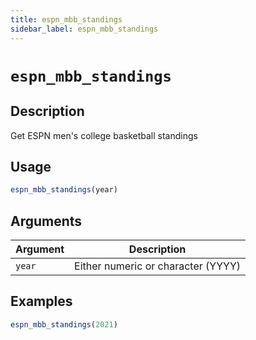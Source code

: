 ```yaml
---
title: espn_mbb_standings
sidebar_label: espn_mbb_standings
---
```

# `espn_mbb_standings`

## Description

Get ESPN men's college basketball standings

## Usage

```r
espn_mbb_standings(year)
```

## Arguments

Argument      |Description
------------- |----------------
`year`     |     Either numeric or character (YYYY)


## Examples

```r
espn_mbb_standings(2021)
```


